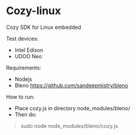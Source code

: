 # Cozy-linux
Cozy SDK for Linux embedded

Test devices:
- Intel Edison
- UDOO Neo

Requirements:
- Nodejs
- Bleno https://github.com/sandeepmistry/bleno

How to run:

- Place cozy.js in directory node_modules/bleno/
- Then do:
> sudo node node_modules/bleno/cozy.js
